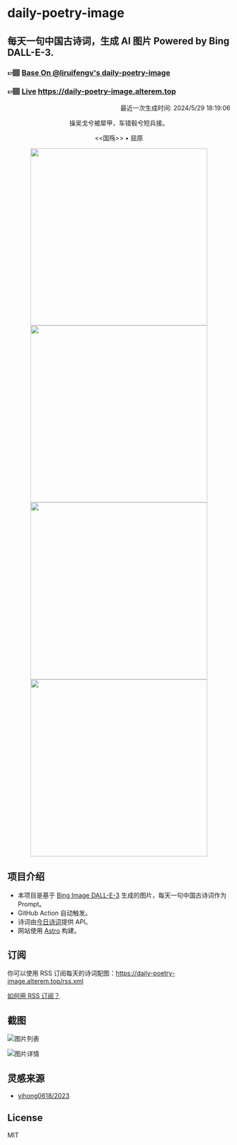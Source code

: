 
# daily-poetry-image

## 每天一句中国古诗词，生成 AI 图片 Powered by Bing DALL-E-3.

### 👉🏽 [Base On @liruifengv's daily-poetry-image](https://github.com/liruifengv/daily-poetry-image)

### 👉🏽 [Live](https://daily-poetry-image.alterem.top/) https://daily-poetry-image.alterem.top

<p align="right">
  最近一次生成时间: 2024/5/29 18:19:06
</p>
<p align="center">
操吴戈兮被犀甲，车错毂兮短兵接。
</p>
<p align="center">
<<国殇>> • 屈原
</p>
<p align="center">
<img src="https://tse2.mm.bing.net/th/id/OIG1.pFb8APQA_6CT1aqobWB9" height="400" width="400" />
<img src="https://tse2.mm.bing.net/th/id/OIG1.xVcOMU5g8JRi2znsqgC0" height="400" width="400" />
<img src="https://tse2.mm.bing.net/th/id/OIG1.2iFTBh.q8eEeZ07x4woU" height="400" width="400" />
<img src="https://tse2.mm.bing.net/th/id/OIG1.ZNmgVzc6lrYBzwwIQhh5" height="400" width="400" />
</p>

## 项目介绍

-   本项目是基于 [Bing Image DALL-E-3](https://www.bing.com/images/create) 生成的图片，每天一句中国古诗词作为 Prompt。
-   GitHub Action 自动触发。
-   诗词由[今日诗词](https://www.jinrishici.com/)提供 API。
-   网站使用 [Astro](https://astro.build) 构建。

## 订阅

你可以使用 RSS 订阅每天的诗词配图：https://daily-poetry-image.alterem.top/rss.xml

[如何用 RSS 订阅？](https://zhuanlan.zhihu.com/p/55026716)

## 截图

![图片列表](./screenshots/Snipaste_2023-12-28_21-00-26.png)

![图片详情](./screenshots/Snipaste_2023-12-28_21-00-53.png)

## 灵感来源

-   [yihong0618/2023](https://github.com/yihong0618/2023)

## License

MIT
